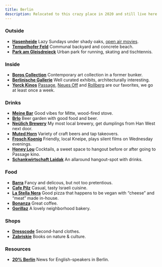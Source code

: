 ```yaml
---
title: Berlin
description: Relocated to this crazy place in 2020 and still live here today. Here are some things to try, or give me a shout and we can do so together :)
---
```


### Outside

- **[Hasenheide](https://en.wikipedia.org/wiki/Volkspark_Hasenheide)** Lazy Sundays under shady oaks, [open air movies](https://www.freiluftkino-hasenheide.de/).
- **[Tempelhofer Feld](https://www.thf-berlin.de/)** Communal backyard and concrete beach.
- **[Park am Gleisdreieck](https://www.parkamgleisdreieck.de/)** Urban park for running, skating and tischtennis.

### Inside

- **[Boros Collection](https://www.sammlung-boros.de/)** Contemporary art collection in a former bunker.
- **[Berlinische Gallerie](https://berlinischegalerie.de)** Well curated exhibits, architecturally interesting.
- **[Yorck Kinos](https://www.yorck.de/en)** [Passage](https://www.yorck.de/en/cinemas/passage), [Neues Off](https://www.yorck.de/en/cinemas/neues-off) and [Rollberg](https://www.yorck.de/en/cinemas/rollberg) are our favorites, we go at least once a week.

### Drinks

- **[Meine Bar](https://maps.app.goo.gl/ZFzLWncKmnJvT9AW6)** Good vibes for Mitte, wood-fired stove.
- **[Brlo](https://en.brlo.de/)** Beer garden with good food and beer.
- **[Neülich Brewery](https://brauhaus-neulich.de/)** My most local brewery, get dumplings from Han West next door.
- **[Muted Horn](https://themutedhorn.com/)** Variety of craft beers and tap takeovers.
- **[Frosch Koenig](https://froschkoenig-berlin.de/)** Friendly, local Kneipe, plays silent films on Wednesday evenings.
- **[Honey Lou](https://www.honeylou.de/)** Cocktails, a sweet space to hangout before or after going to Passage kino.
- **[Schankwirtschaft Laidak](http://laidak.net/)** An allaround hangout-spot with drinks.

### Food

- **[Barra](https://www.barraberlin.com/)** Fancy and delicous, but not too pretentious.
- **[Cafe Pilz](https://cafepilz.ft.restaurant/)** Casual, tasty Israeli cuisine.
- **[La Stella Nera](https://www.lastellanera.de/)** Good pizza that happens to be vegan with “cheese” and “meat” made in-house.
- **[Bonanza](https://bonanzacoffee.de/)** Great coffee.
- **[Gorillaz](https://gorilla-baeckerei.de/)** A lovely neighborhood bakery.

### Shops

- **[Dresscode](https://www.dresscodeberlin.com/)** Second-hand clothes.
- **[Zabriskie](https://zabriskie.de/)** Books on nature & culture.

### Resources

- **[20% Berlin](https://www.patreon.com/c/20PercentBerlin/posts)** News for English-speakers in Berlin.
